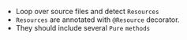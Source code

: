 
- Loop over source files and detect `Resources`
- `Resources` are annotated with `@Resource` decorator.
- They should include several `Pure` `methods`



```typescript

```
